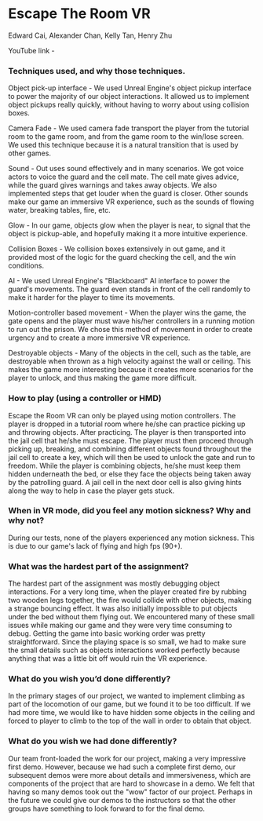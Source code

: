 # Escape The Room VR

Edward Cai, Alexander Chan, Kelly Tan, Henry Zhu

YouTube link - 

### Techniques used, and why those techniques.

Object pick-up interface - We used Unreal Engine's object pickup interface to power the majority of our object interactions. It allowed us to implement object pickups really quickly, without having to worry about using collision boxes.

Camera Fade - We used camera fade transport the player from the tutorial room to the game room, and from the game room to the win/lose screen. We used this technique because it is a natural transition that is used by other games. 

Sound - Out uses sound effectively and in many scenarios. We got voice actors to voice the guard and the cell mate. The cell mate gives advice, while the guard gives warnings and takes away objects. We also implemented steps that get louder when the guard is closer. Other sounds make our game an immersive VR experience, such as the sounds of flowing water, breaking tables, fire, etc. 

Glow - In our game, objects glow when the player is near, to signal that the object is pickup-able, and hopefully making it a more intuitive experience. 

Collision Boxes - We collision boxes extensively in out game, and it provided most of the logic for the guard checking the cell, and the win conditions. 

AI - We used Unreal Engine's "Blackboard" AI interface to power the guard's movements. The guard even stands in front of the cell randomly to make it harder for the player to time its movements. 

Motion-controller based movement - When the player wins the game, the gate opens and the player must wave his/her controllers in a running motion to run out the prison. We chose this method of movement in order to create urgency and to create a more immersive VR experience. 

Destroyable objects - Many of the objects in the cell, such as the table, are destroyable when thrown as a high velocity against the wall or ceiling. This makes the game more interesting because it creates more scenarios for the player to unlock, and thus making the game more difficult. 

### How to play (using a controller or HMD)

Escape the Room VR can only be played using motion controllers. The player is dropped in a tutorial room where he/she can practice picking up and throwing objects. After practicing. The player is then transported into the jail cell that he/she must escape. The player must then proceed through picking up, breaking, and combining different objects found throughout the jail cell to create a key, which will then be used to unlock the gate and run to freedom. While the player is combining objects, he/she must keep them hidden underneath the bed, or else they face the objects being taken away by the patrolling guard. A jail cell in the next door cell is also giving hints along the way to help in case the player gets stuck.  

### When in VR mode, did you feel any motion sickness? Why and why not?

During our tests, none of the players experienced any motion sickness. This is due to our game's lack of flying and high fps (90+).  

### What was the hardest part of the assignment?

The hardest part of the assignment was mostly debugging object interactions. For a very long time, when the player created fire by rubbing two wooden legs together, the fire would collide with other objects, making a strange bouncing effect. It was also initially impossible to put objects under the bed without them flying out. We encountered many of these small issues while making our game and they were very time consuming to debug. Getting the game into basic working order was pretty straightforward. Since the playing space is so small, we had to make sure the small details such as objects interactions worked perfectly because anything that was a little bit off would ruin the VR experience. 

### What do you wish you’d done differently?

In the primary stages of our project, we wanted to implement climbing as part of the locomotion of our game,  but we found it to be too difficult. If we had more time, we would like to have hidden some objects in the ceiling and forced to player to climb to the top of the wall in order to obtain that object. 

### What do you wish we had done differently?

Our team front-loaded the work for our project, making a very impressive first demo. However, because we had such a complete first demo, our subsequent demos were more about details and immersiveness, which are components of the project that are hard to showcase in a demo. We felt that having so many demos took out the "wow" factor of our project. Perhaps in the future we could give our demos to the instructors so that the other groups have something to look forward to for the final demo. 
